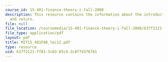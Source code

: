 ```yaml
---
course_id: 15-401-finance-theory-i-fall-2008
description: This resource contains the information about the introduction to risk
  and return.
file: null
file_location: /coursemedia/15-401-finance-theory-i-fall-2008/637f2121ff813c0385c42c8f7d376761_MIT15_401F08_lec12.pdf
file_type: application/pdf
layout: pdf
title: MIT15_401F08_lec12.pdf
type: resource
uid: 637f2121-ff81-3c03-85c4-2c8f7d376761
---
```

